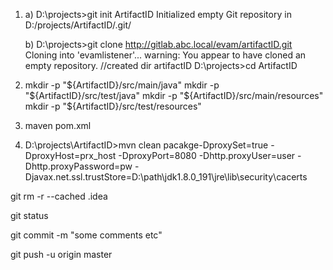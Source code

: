 1) 	a) D:\projects>git init ArtifactID
    		Initialized empty Git repository in D:/projects/ArtifactID/.git/

 	b) D:\projects>git clone http://gitlab.abc.local/evam/artifactID.git
    		Cloning into 'evamlistener'...
    		warning: You appear to have cloned an empty repository.
    		//created dir artifactID
    		D:\projects>cd ArtifactID

2)	mkdir -p "${ArtifactID}/src/main/java"
	mkdir -p "${ArtifactID}/src/test/java"
  	mkdir -p "${ArtifactID}/src/main/resources"
  	mkdir -p "${ArtifactID}/src/test/resources"
	
3)	maven pom.xml	

4)
	D:\projects\ArtifactID>mvn clean pacakge-DproxySet=true -DproxyHost=prx_host -DproxyPort=8080 -Dhttp.proxyUser=user -Dhttp.proxyPassword=pw -Djavax.net.ssl.trustStore=D:\path\jdk1.8.0_191\jre\lib\security\cacerts

git rm -r --cached .idea

git status

git commit -m "some comments etc"

git push -u origin master
